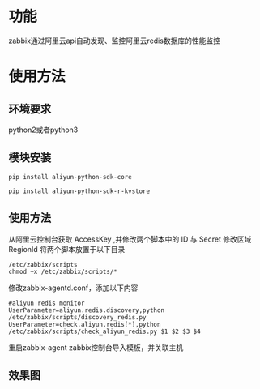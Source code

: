 # 功能
  zabbix通过阿里云api自动发现、监控阿里云redis数据库的性能监控
# 使用方法
## 环境要求
 python2或者python3
## 模块安装
`pip install aliyun-python-sdk-core`

`pip install aliyun-python-sdk-r-kvstore`
## 使用方法
从阿里云控制台获取 AccessKey ,并修改两个脚本中的 ID 与 Secret
修改区域 RegionId
将两个脚本放置于以下目录

```
/etc/zabbix/scripts
chmod +x /etc/zabbix/scripts/*
```

修改zabbix-agentd.conf，添加以下内容
```
#aliyun redis monitor
UserParameter=aliyun.redis.discovery,python /etc/zabbix/scripts/discovery_redis.py
UserParameter=check.aliyun.redis[*],python /etc/zabbix/scripts/check_aliyun_redis.py $1 $2 $3 $4
```

重启zabbix-agent
zabbix控制台导入模板，并关联主机
## 效果图


